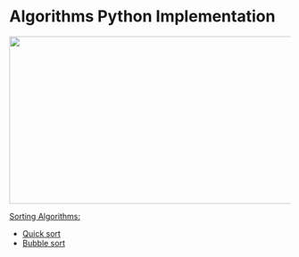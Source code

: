 # Algorithms Python Implementation
<img src="https://github.com/user-attachments/assets/afe945da-2188-44fe-993d-7d8624d81d00"  width="750" height="300" />

[Sorting Algorithms:](https://github.com/pgnikolov/algorithms-implementation/tree/main/Sorting-algorithms)
- [Quick sort](https://github.com/pgnikolov/algorithms-implementation/blob/main/Sorting-algorithms/quick_sort.py)
- [Bubble sort](https://github.com/pgnikolov/algorithms-implementation/blob/main/Sorting-algorithms/bubble-sort.py)
